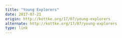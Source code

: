 ```yaml
---
title: "Young Explorers"
date: 2017-07-21
origin: http://kottke.org/17/07/young-explorers
alternate: http://kottke.org/17/07/young-explorers
type: link
---
```


